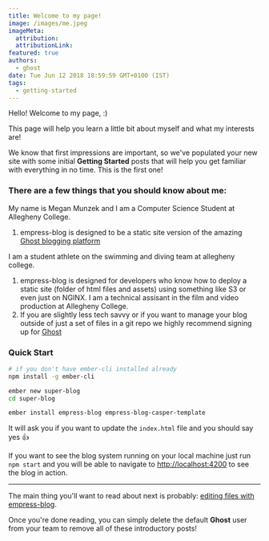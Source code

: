 ```yaml
---
title: Welcome to my page!
image: /images/me.jpeg
imageMeta:
  attribution:
  attributionLink:
featured: true
authors:
  - ghost
date: Tue Jun 12 2018 18:59:59 GMT+0100 (IST)
tags:
  - getting-started
---
```


Hello! Welcome to my page, :)

This page will help you learn a little bit about myself and what my interests are!

We know that first impressions are important, so we've populated your new site with some initial **Getting Started** posts that will help you get familiar with everything in no time. This is the first one!


### There are a few things that you should know about me:
My name is Megan Munzek and I am a Computer Science Student at Allegheny College.
1. empress-blog is designed to be a static site version of the amazing [Ghost blogging platform](https://ghost.org/)

I am a student athlete on the swimming and diving team at allegheny college.
1. empress-blog is designed for developers who know how to deploy a static site (folder of html files and assets) using something like S3 or even just on NGINX.
I am a technical assisant in the film and video production at Allegheny College.
1. If you are slightly less tech savvy or if you want to manage your blog outside of just a set of files in a git repo we highly recommend signing up for [Ghost](https://ghost.org/pricing/)

### Quick Start

```bash
# if you don't have ember-cli installed already
npm install -g ember-cli

ember new super-blog
cd super-blog

ember install empress-blog empress-blog-casper-template
```

It will ask you if you want to update the `index.html` file and you should say yes 👍

If you want to see the blog system running on your local machine just run `npm start` and you will
be able to navigate to  [http://localhost:4200](http://localhost:4200) to see the blog in action.

---

The main thing you'll want to read about next is probably: [editing files with empress-blog](/the-editor/).

Once you're done reading, you can simply delete the default **Ghost** user from your team to remove all of these introductory posts!
